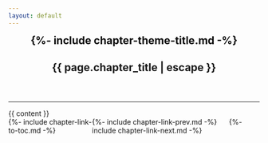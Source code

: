 ```yaml
---
layout: default
---
```


<article class="post">

  <header class="post-header">
    <h2 style="margin:0;  color: var(--minima-text-color); filter: brightness(50%);">{%- include chapter-theme-title.md -%}</h2>
    <h1 class="post-title">{{ page.chapter_title | escape }}</h1>
  </header>
  <hr />
  <div class="post-content">
    {{ content }}
  </div>

</article>

<div style="display: flex; flex-flow: row nowrap; justify-content: space-between;">
<span style="filter: brightness(70%);">{%- include chapter-link-to-toc.md -%}</span>
<span><span style="filter: brightness(70%); margin-right: 20px;">{%- include chapter-link-prev.md -%}</span> {%- include chapter-link-next.md -%}</span>
</div>

